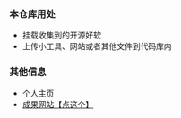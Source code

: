 ### 本仓库用处
- 挂载收集到的开源好软
- 上传小工具、网站或者其他文件到代码库内
### 其他信息
- [个人主页](https://linktr.ee/PieJE)
- [成果网站【点这个】](https://share.pieje.kozow.com)
